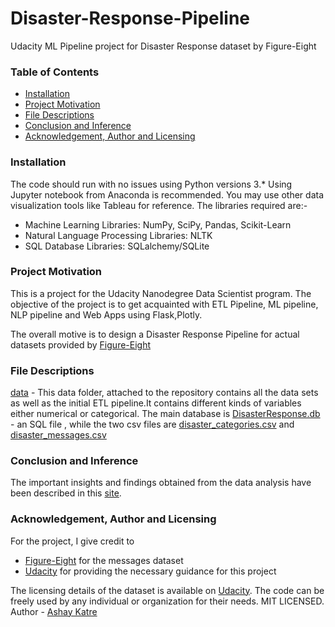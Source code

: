 # Disaster-Response-Pipeline
Udacity ML Pipeline project for Disaster Response dataset by Figure-Eight

### Table of Contents

   + [Installation](#installation)
   + [Project Motivation](#project-motivation)
   + [File Descriptions](#file-descriptions)
   + [Conclusion and Inference](#conclusion-and-inference)
   + [Acknowledgement, Author and Licensing](#acknowledgement--author-and-licensing)

### Installation
The code should run with no issues using Python versions 3.* Using Jupyter notebook from Anaconda is recommended. You may use other data visualization tools like Tableau for reference. The libraries required are:-
* Machine Learning Libraries: NumPy, SciPy, Pandas, Scikit-Learn
* Natural Language Processing Libraries: NLTK
* SQL Database Libraries: SQLalchemy/SQLite

### Project Motivation
This is a project for the Udacity Nanodegree Data Scientist program.
The objective of the project is to get acquainted with ETL Pipeline, ML pipeline, NLP pipeline and Web Apps using Flask,Plotly. 

The overall motive is to design a Disaster Response Pipeline for actual datasets provided by [Figure-Eight](https://appen.com/)


### File Descriptions
[data](https://github.com/asxd-10/Disaster-Response-Pipeline/tree/master/data) - This data folder, attached to the repository contains all the data sets as well as the initial ETL pipeline.It contains different kinds of variables either numerical or categorical. The main database is [DisasterResponse.db](https://github.com/asxd-10/Disaster-Response-Pipeline/blob/master/data/DisasterResponse.db) - an SQL file , while the two csv files are [disaster_categories.csv](https://github.com/asxd-10/Disaster-Response-Pipeline/blob/master/data/disaster_categories.csv) and [disaster_messages.csv](https://github.com/asxd-10/Disaster-Response-Pipeline/blob/master/data/disaster_messages.csv)

### Conclusion and Inference
The important insights and findings obtained from the data analysis have been described in this [site](https://view6914b2f4-3001.udacity-student-workspaces.com/).

### Acknowledgement, Author and Licensing
For the project, I give credit to 
* [Figure-Eight](https://appen.com/) for the messages dataset
* [Udacity](https://classroom.udacity.com/) for providing the necessary guidance for this project

The licensing details of the dataset is available on [Udacity](https://classroom.udacity.com/). The code can be freely used by any individual or organization for their needs. MIT LICENSED.
Author - [Ashay Katre](https://github.com/asxd-10/)
